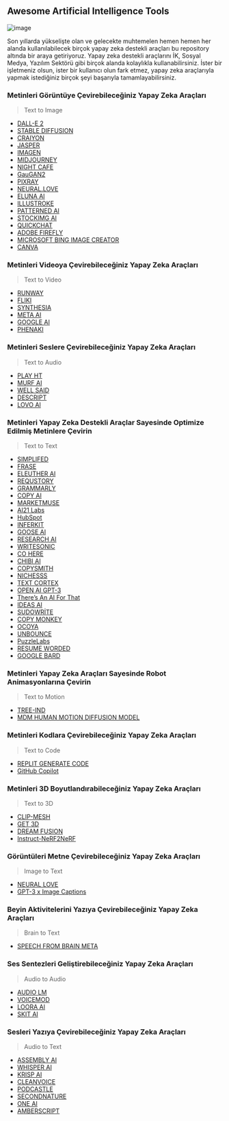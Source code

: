 ## Awesome Artificial Intelligence Tools

![image](https://user-images.githubusercontent.com/123966022/225603334-20d4ff38-226e-45d1-9c07-81c85735235c.png)


Son yıllarda yükselişte olan ve gelecekte muhtemelen hemen hemen her alanda kullanılabilecek birçok yapay zeka destekli araçları bu repository altında bir araya getiriyoruz. Yapay zeka destekli araçlarını İK, Sosyal Medya, Yazılım Sektörü gibi birçok alanda kolaylıkla kullanabilirsiniz. İster bir işletmeniz olsun, ister bir kullanıcı olun fark etmez, yapay zeka araçlarıyla yapmak istediğiniz birçok şeyi başarıyla tamamlayabilirsiniz. 


### Metinleri Görüntüye Çevirebileceğiniz Yapay Zeka Araçları
> Text to Image

- [DALL-E 2](https://github.com/TRA-Tech/awesome-artificial-intelligence-tools/blob/main/Text-to-Image.md#dall-e-2)
- [STABLE DIFFUSION](https://github.com/TRA-Tech/awesome-artificial-intelligence-tools/blob/main/Text-to-Image.md#stable-diffusion)
- [CRAIYON](https://github.com/TRA-Tech/awesome-artificial-intelligence-tools/blob/main/Text-to-Image.md#craiyon)
- [JASPER](https://github.com/TRA-Tech/awesome-artificial-intelligence-tools/blob/main/Text-to-Image.md#jasper)
- [IMAGEN](https://github.com/TRA-Tech/awesome-artificial-intelligence-tools/blob/main/Text-to-Image.md#imagen) 
- [MIDJOURNEY](https://github.com/TRA-Tech/awesome-artificial-intelligence-tools/blob/main/Text-to-Image.md#midjourney) 
- [NIGHT CAFE](https://github.com/TRA-Tech/awesome-artificial-intelligence-tools/blob/main/Text-to-Image.md#night-cafe) 
- [GauGAN2](https://github.com/TRA-Tech/awesome-artificial-intelligence-tools/blob/main/Text-to-Image.md#gaugan2)
- [PIXRAY](https://github.com/TRA-Tech/awesome-artificial-intelligence-tools/blob/main/Text-to-Image.md#pixray)
- [NEURAL.LOVE](https://github.com/TRA-Tech/awesome-artificial-intelligence-tools/blob/main/Text-to-Image.md#neural-love)
- [ELUNA AI](https://github.com/TRA-Tech/awesome-artificial-intelligence-tools/blob/main/Text-to-Image.md#eluna-ai)
- [ILLUSTROKE](https://github.com/TRA-Tech/awesome-artificial-intelligence-tools/blob/main/Text-to-Image.md#illustroke)
- [PATTERNED AI](https://github.com/TRA-Tech/awesome-artificial-intelligence-tools/blob/main/Text-to-Image.md#patterned-ai)
- [STOCKIMG AI](https://github.com/TRA-Tech/awesome-artificial-intelligence-tools/blob/main/Text-to-Image.md#stockimg-ai)
- [QUICKCHAT](https://github.com/TRA-Tech/awesome-artificial-intelligence-tools/blob/main/Text-to-Image.md#quickchat)
- [ADOBE FIREFLY](https://github.com/TRA-Tech/awesome-artificial-intelligence-tools/blob/main/Text-to-Image.md#adobe-firefly)
- [MICROSOFT BING IMAGE CREATOR](https://github.com/TRA-Tech/awesome-artificial-intelligence-tools/blob/main/Text-to-Image.md#microsoft-bing-image-creator)
- [CANVA](https://github.com/TRA-Tech/awesome-artificial-intelligence-tools/blob/main/Text-to-Image.md#canva)

### Metinleri Videoya Çevirebileceğiniz Yapay Zeka Araçları
> Text to Video

- [RUNWAY](https://github.com/TRA-Tech/awesome-artificial-intelligence-tools/blob/main/Text-to-Video.md#runway)
- [FLIKI](https://github.com/TRA-Tech/awesome-artificial-intelligence-tools/blob/main/Text-to-Video.md#fliki)
- [SYNTHESIA](https://github.com/TRA-Tech/awesome-artificial-intelligence-tools/blob/main/Text-to-Video.md#synthesia)
- [META AI](https://github.com/TRA-Tech/awesome-artificial-intelligence-tools/blob/main/Text-to-Video.md#meta-ai)
- [GOOGLE AI](https://github.com/TRA-Tech/awesome-artificial-intelligence-tools/blob/main/Text-to-Video.md#google-ai)
- [PHENAKI](https://github.com/TRA-Tech/awesome-artificial-intelligence-tools/blob/main/Text-to-Video.md#phenaki)
 
### Metinleri Seslere Çevirebileceğiniz Yapay Zeka Araçları
> Text to Audio
  * [PLAY HT](https://github.com/TRA-Tech/awesome-artificial-intelligence-tools/blob/main/Text-to-Audio.md#play-ht)
  * [MURF AI](https://github.com/TRA-Tech/awesome-artificial-intelligence-tools/blob/main/Text-to-Audio.md#murf-ai)
  * [WELL SAID](https://github.com/TRA-Tech/awesome-artificial-intelligence-tools/blob/main/Text-to-Audio.md#well-said)
  * [DESCRIPT](https://github.com/TRA-Tech/awesome-artificial-intelligence-tools/blob/main/Text-to-Audio.md#descript)
  * [LOVO AI](https://github.com/TRA-Tech/awesome-artificial-intelligence-tools/blob/main/Text-to-Audio.md#lovo-ai)
  
### Metinleri Yapay Zeka Destekli Araçlar Sayesinde Optimize Edilmiş Metinlere Çevirin 
> Text to Text
  * [SIMPLIFED](https://github.com/TRA-Tech/awesome-artificial-intelligence-tools/blob/main/Text-to-Text.md#simplifed)
  * [FRASE](https://github.com/TRA-Tech/awesome-artificial-intelligence-tools/blob/main/Text-to-Text.md#frase)
  * [ELEUTHER AI](https://github.com/TRA-Tech/awesome-artificial-intelligence-tools/blob/main/Text-to-Text.md#eleutherai)
  * [REQUSTORY](https://github.com/TRA-Tech/awesome-artificial-intelligence-tools/blob/main/Text-to-Text.md#requstory)
  * [GRAMMARLY](https://github.com/TRA-Tech/awesome-artificial-intelligence-tools/blob/main/Text-to-Text.md#grammarly)
  * [COPY AI](https://github.com/TRA-Tech/awesome-artificial-intelligence-tools/blob/main/Text-to-Text.md#copyai)
  * [MARKETMUSE](https://github.com/TRA-Tech/awesome-artificial-intelligence-tools/blob/main/Text-to-Text.md#marketmuse)
  * [AI21 Labs](https://github.com/TRA-Tech/awesome-artificial-intelligence-tools/blob/main/Text-to-Text.md#ai21-labs)
  * [HubSpot](https://github.com/TRA-Tech/awesome-artificial-intelligence-tools/blob/main/Text-to-Text.md#hubspot)
  * [INFERKIT](https://github.com/TRA-Tech/awesome-artificial-intelligence-tools/blob/main/Text-to-Text.md#inferkit)
  * [GOOSE AI](https://github.com/TRA-Tech/awesome-artificial-intelligence-tools/blob/main/Text-to-Text.md#gooseai)
  * [RESEARCH AI](https://github.com/TRA-Tech/awesome-artificial-intelligence-tools/blob/main/Text-to-Text.md#researchai)
  * [WRITESONIC](https://github.com/TRA-Tech/awesome-artificial-intelligence-tools/blob/main/Text-to-Text.md#writesonic)
  * [CO HERE](https://github.com/TRA-Tech/awesome-artificial-intelligence-tools/blob/main/Text-to-Text.md#cohere)
  * [CHIBI AI](https://github.com/TRA-Tech/awesome-artificial-intelligence-tools/blob/main/Text-to-Text.md#chibiai)
  * [COPYSMITH](https://github.com/TRA-Tech/awesome-artificial-intelligence-tools/blob/main/Text-to-Text.md#copysmith)
  * [NICHESSS](https://github.com/TRA-Tech/awesome-artificial-intelligence-tools/blob/main/Text-to-Text.md#nichesss)
  * [TEXT CORTEX](https://github.com/TRA-Tech/awesome-artificial-intelligence-tools/blob/main/Text-to-Text.md#textcortex)
  * [OPEN AI GPT-3](https://github.com/TRA-Tech/awesome-artificial-intelligence-tools/blob/main/Text-to-Text.md#open-ai-gpt-3)
  * [There’s An AI For That](https://github.com/TRA-Tech/awesome-artificial-intelligence-tools/blob/main/Text-to-Text.md#theres-an-ai-for-that)
  * [IDEAS AI](https://github.com/TRA-Tech/awesome-artificial-intelligence-tools/blob/main/Text-to-Text.md#ideas-ai)
  * [SUDOWRİTE](https://github.com/TRA-Tech/awesome-artificial-intelligence-tools/blob/main/Text-to-Text.md#sudowri%CC%87te)
  * [COPY MONKEY](https://github.com/TRA-Tech/awesome-artificial-intelligence-tools/blob/main/Text-to-Text.md#copymonkey)
  * [OCOYA](https://github.com/TRA-Tech/awesome-artificial-intelligence-tools/blob/main/Text-to-Text.md#ocoya)
  * [UNBOUNCE](https://github.com/TRA-Tech/awesome-artificial-intelligence-tools/blob/main/Text-to-Text.md#unbounce)
  * [PuzzleLabs](https://github.com/TRA-Tech/awesome-artificial-intelligence-tools/blob/main/Text-to-Text.md#puzzlelabs)
  * [RESUME WORDED](https://github.com/TRA-Tech/awesome-artificial-intelligence-tools/blob/main/Text-to-Text.md#resume-worded)
  * [GOOGLE BARD](https://github.com/TRA-Tech/awesome-artificial-intelligence-tools/blob/main/Text-to-Text.md#google-bard)

### Metinleri Yapay Zeka Araçları Sayesinde Robot Animasyonlarına Çevirin
> Text to Motion
  * [TREE-IND](https://github.com/TRA-Tech/awesome-artificial-intelligence-tools/blob/main/Text-to-Motion.md#tree-ind)
  * [MDM HUMAN MOTION DIFFUSION MODEL](https://github.com/TRA-Tech/awesome-artificial-intelligence-tools/blob/main/Text-to-Motion.md#mdmhuman-motion-diffusion-model)
 
### Metinleri Kodlara Çevirebileceğiniz Yapay Zeka Araçları
> Text to Code
  * [REPLIT GENERATE CODE](https://github.com/TRA-Tech/awesome-artificial-intelligence-tools/blob/main/Text-to-Code.md#replit-generate-code)
  * [GitHub Copilot](https://github.com/TRA-Tech/awesome-artificial-intelligence-tools/blob/main/Text-to-Code.md#github-copilot)

### Metinleri 3D Boyutlandırabileceğiniz Yapay Zeka Araçları
> Text to 3D
  * [CLIP-MESH](https://github.com/TRA-Tech/awesome-artificial-intelligence-tools/blob/main/Text-to-3D.md#clip-mesh)
  * [GET 3D](https://github.com/TRA-Tech/awesome-artificial-intelligence-tools/blob/main/Text-to-3D.md#get-3d)
  * [DREAM FUSION](https://github.com/TRA-Tech/awesome-artificial-intelligence-tools/blob/main/Text-to-3D.md#dream-fusion)
  * [Instruct-NeRF2NeRF](https://github.com/TRA-Tech/awesome-artificial-intelligence-tools/blob/main/Text-to-3D.md#instruct-nerf2nerf)

### Görüntüleri Metne Çevirebileceğiniz Yapay Zeka Araçları
> Image to Text
  * [NEURAL LOVE](https://github.com/TRA-Tech/awesome-artificial-intelligence-tools/blob/main/Image-to-Text.md#neurallove)
  * [GPT-3 x Image Captions](https://github.com/TRA-Tech/awesome-artificial-intelligence-tools/blob/main/Image-to-Text.md#gpt-3-x-image-captions)
 
### Beyin Aktivitelerini Yazıya Çevirebileceğiniz Yapay Zeka Araçları 
> Brain to Text
  * [SPEECH FROM BRAIN META](https://github.com/TRA-Tech/awesome-artificial-intelligence-tools/blob/main/Brain-to-Text.md#speech-from-brain-meta---wav2vec)
  
### Ses Sentezleri Geliştirebileceğiniz Yapay Zeka Araçları 
> Audio to Audio
  * [AUDIO LM](https://github.com/TRA-Tech/awesome-artificial-intelligence-tools/blob/main/Audio-to-Audio.md#audio-lm)
  * [VOICEMOD](https://github.com/TRA-Tech/awesome-artificial-intelligence-tools/blob/main/Audio-to-Audio.md#voicemod)
  * [LOORA AI](https://github.com/TRA-Tech/awesome-artificial-intelligence-tools/blob/main/Audio-to-Audio.md#loora-ai)
  * [SKIT AI](https://github.com/TRA-Tech/awesome-artificial-intelligence-tools/blob/main/Audio-to-Audio.md#skit-ai)

  
### Sesleri Yazıya Çevirebileceğiniz Yapay Zeka Araçları
> Audio to Text
  * [ASSEMBLY AI](https://github.com/TRA-Tech/awesome-artificial-intelligence-tools/blob/main/Audio-to-Text.md#assembly-ai)
  * [WHISPER AI](https://github.com/TRA-Tech/awesome-artificial-intelligence-tools/blob/main/Audio-to-Text.md#whisper-ai)
  * [KRISP AI](https://github.com/TRA-Tech/awesome-artificial-intelligence-tools/blob/main/Audio-to-Text.md#krisp-ai)
  * [CLEANVOICE](https://github.com/TRA-Tech/awesome-artificial-intelligence-tools/blob/main/Audio-to-Text.md#cleanvoice)
  * [PODCASTLE](https://github.com/TRA-Tech/awesome-artificial-intelligence-tools/blob/main/Audio-to-Text.md#podcastle-ai)
  * [SECONDNATURE](https://github.com/TRA-Tech/awesome-artificial-intelligence-tools/blob/main/Audio-to-Text.md#secondnature)
  * [ONE AI](https://github.com/TRA-Tech/awesome-artificial-intelligence-tools/blob/main/Audio-to-Text.md#one-ai)
  * [AMBERSCRIPT](https://github.com/TRA-Tech/awesome-artificial-intelligence-tools/blob/main/Audio-to-Text.md#amberscript)










